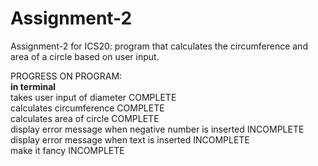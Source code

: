 # Assignment-2
Assignment-2 for ICS20: program that calculates the circumference and area of a circle based on user input.

PROGRESS ON PROGRAM:<br>
**in terminal** <br>
takes user input of diameter COMPLETE <br>
calculates circumference COMPLETE <br>
calculates area of circle COMPLETE <br>
display error message when negative number is inserted INCOMPLETE <br>
display error message when text is inserted INCOMPLETE <br>
make it fancy INCOMPLETE <br>
